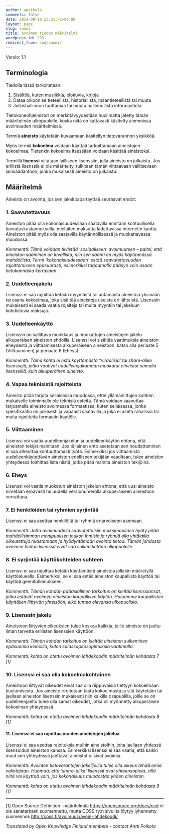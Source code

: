 ```yaml
---
author: apoikola
comments: false
date: 2014-08-19 23:31:42+00:00
layout: page
slug: suomi
title: Avoimen tiedon määritelmä
wordpress_id: 223
redirect_from: /od/suomi/
---
```


Versio: 1.1

## Terminologia

Tiedolla tässä tarkoitetaan:

  1.	Sisältöä, kuten musiikkia, elokuvia, kirjoja
  2.	Dataa olkoon se tieteellistä, historiallista, maantieteellistä tai muuta
  3.	Julkishallinnon tuottamaa tai muuta hallinnollista informaatiota

Tietokoneohjelmistot on merkittävyydestään huolimatta jätetty tämän määritelmän ulkopuolelle, koska niitä on kattavasti käsitelty aiemmissa avoimuuden määritelmissä.

Termiä **aineisto** käytetään kuvaamaan käsitellyn tietovarannon yksikköä.

Myös termiä **kokoelma** voidaan käyttää tarkoittamaan aineistojen kokoelmaa. Tietenkin kokoelma itsessään voidaan käsittää aineistoksi.

Termillä **lisenssi** viitataan lailliseen lisenssiin, jolla aineisto on julkaistu. Jos erillistä lisenssiä ei ole määritelty, tulkitaan tämän viittaavaan vallitsevaan lainsäädäntöön, jonka mukaisesti aineisto on julkaistu.

## Määritelmä

Aineisto on avointa, jos sen jakelutapa täyttää seuraavat ehdot:

### 1. Saavutettavuus

Aineiston pitää olla kokonaisuudessaan saatavilla enintään kohtuullisella luovutuskustannuksella, mieluiten maksutta ladattavissa internetin kautta. Aineiston pitää myös olla saatavilla käytännöllisessä ja muokattavassa muodossa.

*Kommentti: Tämä voidaan tiivistää ‘sosiaaliseen’ avoimuuteen – paitsi, että aineiston saaminen on luvallista, niin sen saanti on myös käytännössä mahdollista. Termi ‘kokonaisuudessaan’ estää saavutettavuuden rajoittamiseen epäsuorasti, esimerkiksi tarjoamalla pääsyn vain osaan tietokannasta kerrallaan.*

### 2. Uudelleenjakelu

Lisenssi ei saa rajoittaa ketään myymästä tai antamasta aineistoa yksinään tai osana kokoelmaa, joka sisältää aineistoja useista eri lähteistä. Lisenssin mukaisesti ei saada vaatia rojalteja tai muita myyntiin tai jakeluun kohdistuvia maksuja.

### 3. Uudelleenkäyttö

Lisenssin on sallittava muokkaus ja muokattujen aineistojen jakelu alkuperäisen aineiston ehdoilla. Lisenssi voi sisältää vaatimuksia aineiston eheydestä ja viittaamisesta alkuperäiseen aineistoon: katso alla periaate 5 (Viittaaminen) ja periaate 6 (Eheys).

*Kommentti: Tämä kohta ei estä käyttämästä “viraalisia’ tai share-alike lisenssejä, jotka vaativat uudelleenjakamaan muokatut aineistot samalla lisenssillä, kuin alkuperäinen aineisto.*

### 4. Vapaa teknisistä rajoitteista

Aineisto pitää tarjota sellaisessa muodossa, ettei yllämainittujen kohtien mukaiselle toiminnalle ole teknisiä esteitä. Tämä voidaan saavuttaa tarjoamalla aineisto avoimessa formaatissa, kuten sellaisessa, jonka spesifikaatio on julkisesti ja vapaasti saatavilla ja joka ei aseta rahallisia tai muita rajoitteita formaatin käytölle.

### 5. Viittaaminen

Lisenssi voi vaatia uudelleenjakelun ja uudelleenkäytön ehtona, että aineiston tekijät mainitaan. Jos tällainen ehto asetetaan sen noudattaminen ei saa aiheuttaa kohtuuttomasti työtä. Esimerkiksi jos viittaamista uudelleenkäytettävän aineiston edelliseen tekijään vaaditaan, tulee aineiston yhteydessä toimittaa lista niistä, jotka pitää mainita aineiston tekijöinä.

### 6. Eheys

Lisenssi voi vaatia muokatun aineiston jakelun ehtona, että uusi aineisto nimetään eroavasti tai uudella versionumerolla alkuperäiseen aineistoon verrattuna.

### 7. Ei henkilöiden tai ryhmien syrjintää

Lisenssi ei saa asettaa henkilöitä tai ryhmiä eriarvoiseen asemaan.

*Kommentti: Jotta avoimuudella saavutettaisiin maksimaalinen hyöty pitää mahdollisimman monipuolisen joukon ihmisiä ja ryhmiä olla yhtälailla oikeutettuja rikastamaan ja hyödyntämään avointa tietoa. Tämän johdosta avoimen tiedon lisenssit eivät saa sulkea ketään ulkopuolelle.*

### 8. Ei syrjintää käyttökohteiden suhteen

Lisenssi ei saa rajoittaa ketään käyttämästä aineistoa jollakin määrätyllä käyttöalueella. Esimerkiksi, se ei saa estää aineiston kaupallista käyttöä tai käyttöä geenitutkimukseen.

*Kommentti: Tämän kohdan pääasiallinen tarkoitus on kieltää lisenssiansat, jotka estävät avoimen aineiston kaupallisen käytön. Haluamme kaupallisten käyttäjien liittyvän yhteisöön, eikä tuntea olevansa ulkopuolisia.*

### 9. Lisenssin jakelu

Aineistoon liittyvien oikeuksien tulee koskea kaikkia, joille aineisto on jaeltu ilman tarvetta erillisten lisenssien käyttöön.

*Kommentti: Tämän kohdan tarkoitus on kieltää aineiston sulkeminen epäsuorilla keinoilla, kuten salassapitosopimuksia vaatimalla.*

*Kommentti: kohta on otettu avoimen lähdekoodin määritelmän kohdasta 7 [1]* 


### 10. Lisenssi ei saa olla kokoelmakohtainen

Aineistoon liittyvät oikeudet eivät saa olla riippuvaisia tiettyyn kokoelmaan kuulumisesta. Jos aineisto irroitetaan tästä kokoelmasta ja sitä käytetään tai jaellaan aineiston lisenssin mukaisesti niin kaikilla osapuolilla, joille se on uudelleenjaeltu tulee olla samat oikeudet, jotka oli myönnetty alkuperäisen kokoelman yhteydessä.

*Kommentti: kohta on otettu avoimen lähdekoodin määritelmän kohdasta 8 [1]*


#### 11. Lisenssi ei saa rajoittaa muiden aineistojen jakelua

Lisenssi ei saa asettaa rajoituksia muihin aineistoihin, joita jaellaan yhdessä lisensoidun aineiston kanssa. Esimerkiksi lisenssi ei saa vaatia, että kaikki muut sen yhteydessä jaettavat aineistot olisivat avoimia.

*Kommentti: Avointen tietovarantojen jakelijoilla tulee olla oikeus tehdä omia valintojaan. Huomaa, että ‘share-alike’ lisenssit ovat yhteensopivia, sillä niitä voi käyttää vain, jos kokonaisuus muodostaa yhden aineiston.*

*Kommentti: kohta on otettu avoimen lähdekoodin määritelmän kohdasta 9 [1]*


-----
[1] Open Source Definition -määritelmää https://opensource.org/docs/osd ei ole sanatarkasti suomennettu, mutta COSS ry:n sivuilta löytyy lyhennetty suomennos http://coss.fi/avoimuus/avoin-lahdekoodi/



*Translated by Open Knowledge Finland members - contact Antti Poikola*
